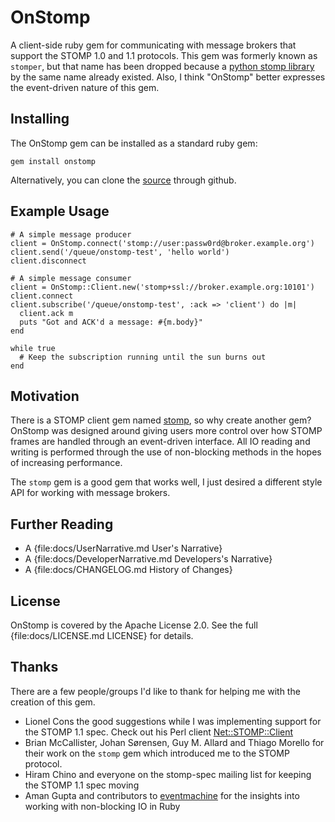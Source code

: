 # OnStomp

A client-side ruby gem for communicating with message brokers that support
the STOMP 1.0 and 1.1 protocols. This gem was formerly known as `stomper`,
but that name has been dropped because a
[python stomp library](http://code.google.com/p/stomper/) by the same name
already existed. Also, I think "OnStomp" better expresses the event-driven
nature of this gem.

## Installing

The OnStomp gem can be installed as a standard ruby gem:

    gem install onstomp
    
Alternatively, you can clone the
[source](https://github.com/meadvillerb/onstomp) through github.
    
## Example Usage

    # A simple message producer
    client = OnStomp.connect('stomp://user:passw0rd@broker.example.org')
    client.send('/queue/onstomp-test', 'hello world')
    client.disconnect
    
    # A simple message consumer
    client = OnStomp::Client.new('stomp+ssl://broker.example.org:10101')
    client.connect
    client.subscribe('/queue/onstomp-test', :ack => 'client') do |m|
      client.ack m
      puts "Got and ACK'd a message: #{m.body}"
    end
    
    while true
      # Keep the subscription running until the sun burns out
    end
    
## Motivation

There is a STOMP client gem named [stomp](http://gitorious.org/stomp), so why
create another gem?  OnStomp was designed around giving  users more control
over how STOMP frames are handled through an event-driven interface. All
IO reading and writing is performed through the use of non-blocking methods
in the hopes of increasing performance.

The `stomp` gem is a good gem that works well, I just desired a different
style API for working with message brokers.

## Further Reading

* A {file:docs/UserNarrative.md User's Narrative}
* A {file:docs/DeveloperNarrative.md Developers's Narrative}
* A {file:docs/CHANGELOG.md History of Changes}

## License

OnStomp is covered by the Apache License 2.0.
See the full {file:docs/LICENSE.md LICENSE} for details.

## Thanks

There are a few people/groups I'd like to thank for helping me with the
creation of this gem.

* Lionel Cons the good suggestions while I was implementing support for the
  STOMP 1.1 spec. Check out his Perl client [Net::STOMP::Client](http://search.cpan.org/~lcons/Net-STOMP-Client-0.9.5/lib/Net/STOMP/Client.pm)
* Brian McCallister, Johan Sørensen, Guy M. Allard and Thiago Morello for
  their work on the `stomp` gem which introduced me to the STOMP protocol.
* Hiram Chino and everyone on the stomp-spec mailing list for keeping the
  STOMP 1.1 spec moving
* Aman Gupta and contributors to
  [eventmachine](https://github.com/eventmachine/eventmachine) for the insights
  into working with non-blocking IO in Ruby
